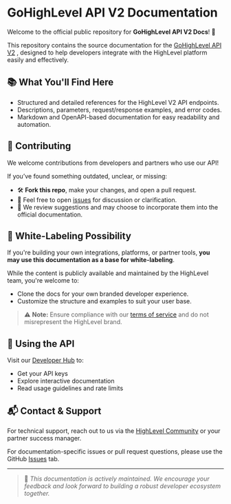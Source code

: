# GoHighLevel API V2 Documentation

Welcome to the official public repository for **GoHighLevel API V2 Docs**! 🚀

This repository contains the source documentation for the [GoHighLevel API V2](https://marketplace.gohighlevel.com/docs/oauth/Overview/index.html) , designed to help developers integrate with the HighLevel platform easily and effectively.

## 📚 What You'll Find Here

- Structured and detailed references for the HighLevel V2 API endpoints.
- Descriptions, parameters, request/response examples, and error codes.
- Markdown and OpenAPI-based documentation for easy readability and automation.

## 🤝 Contributing

We welcome contributions from developers and partners who use our API!

If you’ve found something outdated, unclear, or missing:
- 🛠️ **Fork this repo**, make your changes, and open a pull request.
- 🧠 Feel free to open [issues](https://github.com/GoHighLevel/api-v2-docs/issues) for discussion or clarification.
- 📌 We review suggestions and may choose to incorporate them into the official documentation.

## 🎨 White-Labeling Possibility

If you're building your own integrations, platforms, or partner tools, **you may use this documentation as a base for white-labeling**.

While the content is publicly available and maintained by the HighLevel team, you're welcome to:
- Clone the docs for your own branded developer experience.
- Customize the structure and examples to suit your user base.

> ⚠️ **Note:** Ensure compliance with our [terms of service](https://www.gohighlevel.com/terms) and do not misrepresent the HighLevel brand.

## 🧪 Using the API

Visit our [Developer Hub](https://developer.gohighlevel.com/) to:
- Get your API keys
- Explore interactive documentation
- Read usage guidelines and rate limits

## 📬 Contact & Support

For technical support, reach out to us via the [HighLevel Community](https://www.facebook.com/groups/gohighlevel) or your partner success manager.

For documentation-specific issues or pull request questions, please use the GitHub [Issues](https://github.com/GoHighLevel/api-v2-docs/issues) tab.

---

> 🔔 _This documentation is actively maintained. We encourage your feedback and look forward to building a robust developer ecosystem together._
